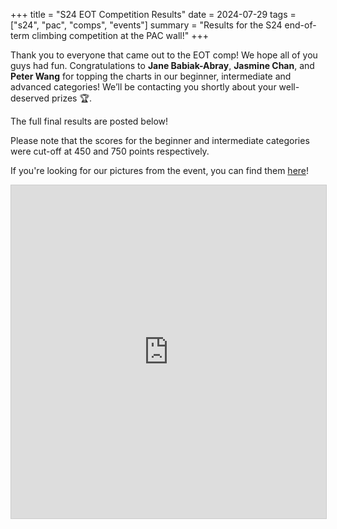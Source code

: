 +++
title = "S24 EOT Competition Results"
date = 2024-07-29
tags = ["s24", "pac", "comps", "events"]
summary = "Results for the S24 end-of-term climbing competition at the PAC wall!"
+++

Thank you to everyone that came out to the EOT comp! We hope all of you guys had fun. Congratulations to **Jane Babiak-Abray**, **Jasmine Chan**, and **Peter Wang** for topping the charts in our beginner, intermediate and advanced categories! We’ll be contacting you shortly about your well-deserved prizes 🏆.

The full final results are posted below!

Please note that the scores for the beginner and intermediate categories were cut-off at 450 and 750 points respectively.

If you're looking for our pictures from the event, you can find them [here](https://drive.google.com/drive/folders/1chCeayCOOWxxpeO7t8KvWlg0k5i75kX-?usp=sharing)!

<iframe class="airtable-embed" src="https://airtable.com/embed/appRTXHq0OGhgACB6/shrkMnyfxUfXGaD3A" frameborder="0" onmousewheel="" width="100%" height="533" style="background: transparent; border: 1px solid #ccc;"></iframe>
